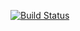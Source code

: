 [![Build Status](https://travis-ci.org/enkaranfiles/myDemoApp.svg?branch=master)](https://travis-ci.org/enkaranfiles/myDemoApp)
